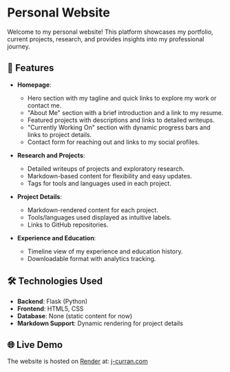 <!-- 
Auto-synced from: https://github.com/curohn/personal_blog.git
Project: personal_blog
Last synced: 2025-07-28 17:42:27
-->

# Personal Website

Welcome to my personal website! This platform showcases my portfolio, current projects, research, and provides insights into my professional journey.

## 🚀 Features

- **Homepage**:
  - Hero section with my tagline and quick links to explore my work or contact me.
  - "About Me" section with a brief introduction and a link to my resume.
  - Featured projects with descriptions and links to detailed writeups.
  - "Currently Working On" section with dynamic progress bars and links to project details.
  - Contact form for reaching out and links to my social profiles.

- **Research and Projects**:
  - Detailed writeups of projects and exploratory research.
  - Markdown-based content for flexibility and easy updates.
  - Tags for tools and languages used in each project.

- **Project Details**:
  - Markdown-rendered content for each project.
  - Tools/languages used displayed as intuitive labels.
  - Links to GitHub repositories.

- **Experience and Education**:
  - Timeline view of my experience and education history.
  - Downloadable format with analytics tracking.

## 🛠️ Technologies Used
- **Backend**: Flask (Python)
- **Frontend**: HTML5, CSS
- **Database**: None (static content for now)
- **Markdown Support**: Dynamic rendering for project details

## 🌐 Live Demo

The website is hosted on [Render](render.com) at: [j-curran.com](j-curran.com)